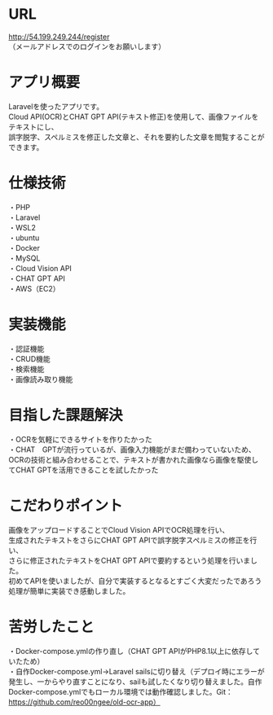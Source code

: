 # URL
http://54.199.249.244/register 
（メールアドレスでのログインをお願いします）    

# アプリ概要   
Laravelを使ったアプリです。  
Cloud API(OCR)とCHAT GPT API(テキスト修正)を使用して、画像ファイルをテキストにし、  
誤字脱字、スペルミスを修正した文章と、それを要約した文章を閲覧することができます。

# 仕様技術
・PHP  
・Laravel  
・WSL2  
・ubuntu  
・Docker  
・MySQL  
・Cloud Vision API  
・CHAT GPT API  
・AWS（EC2）  

# 実装機能
・認証機能  
・CRUD機能  
・検索機能  
・画像読み取り機能　　

# 目指した課題解決
・OCRを気軽にできるサイトを作りたかった  
・CHAT　GPTが流行っているが、画像入力機能がまだ備わっていないため、OCRの技術と組み合わせることで、テキストが書かれた画像なら画像を駆使してCHAT GPTを活用できることを試したかった

# こだわりポイント
画像をアップロードすることでCloud Vision APIでOCR処理を行い、  
生成されたテキストをさらにCHAT GPT APIで誤字脱字スペルミスの修正を行い、  
さらに修正されたテキストをCHAT GPT APIで要約するという処理を行いました。  
初めてAPIを使いましたが、自分で実装するとなるとすごく大変だったであろう処理が簡単に実装でき感動しました。
    
# 苦労したこと
・Docker-compose.ymlの作り直し（CHAT GPT APIがPHP8.1以上に依存していたため）  
・自作Docker-compose.yml→Laravel sailsに切り替え（デプロイ時にエラーが発生し、一からやり直すことになり、sailも試したくなり切り替えました。自作Docker-compose.ymlでもローカル環境では動作確認しました。Git：https://github.com/reo00ngee/old-ocr-app）  
    
